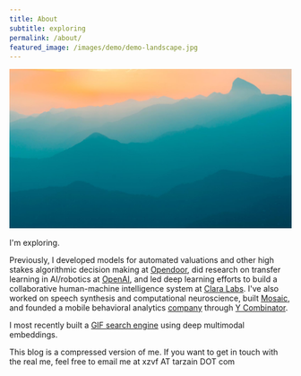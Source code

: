 ```yaml
---
title: About
subtitle: exploring
permalink: /about/
featured_image: /images/demo/demo-landscape.jpg
---
```


![](/images/demo/demo-landscape.jpg)

I'm exploring.

Previously, I developed models for automated valuations and other high stakes algorithmic decision making at [Opendoor](http://opendoor.com), did research on transfer learning in AI/robotics at [OpenAI](http://openai.com/), and led deep learning efforts to build a collaborative human-machine intelligence system at [Clara Labs](http://claralabs.com). I've also worked on speech synthesis and computational neuroscience, built [Mosaic](http://mosaic.io), and founded a mobile behavioral analytics [company](http://watchsend.com) through [Y Combinator](http://ycombinator.com).

I most recently built a [GIF search engine](http://deepgif.tarzain.com) using deep multimodal embeddings.

This blog is a compressed version of me. If you want to get in touch with the real me, feel free to email me at xzvf AT tarzain DOT com
